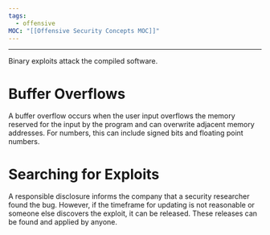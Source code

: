 ```yaml
---
tags:
  - offensive
MOC: "[[Offensive Security Concepts MOC]]"
---
```

-- --

Binary exploits attack the compiled software.

# Buffer Overflows

A buffer overflow occurs when the user input overflows the memory reserved for the input by the program and can overwrite adjacent memory addresses. For numbers, this can include signed bits and floating point numbers.

# Searching for Exploits

A responsible disclosure informs the company that a security researcher found the bug. However, if the timeframe for updating is not reasonable or someone else discovers the exploit, it can be released. These releases can be found and applied by anyone.